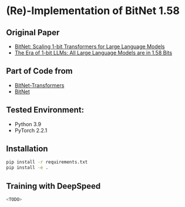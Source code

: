 # (Re)-Implementation of BitNet 1.58

## Original Paper
* [BitNet: Scaling 1-bit Transformers for Large Language Models](https://arxiv.org/abs/2310.11453)
* [The Era of 1-bit LLMs: All Large Language Models are in 1.58 Bits](https://arxiv.org/abs/2402.17764)

## Part of Code from
* [BitNet-Transformers](https://github.com/Beomi/BitNet-Transformers/)
* [BitNet](https://github.com/kyegomez/BitNet/)

## Tested Environment:
* Python 3.9
* PyTorch 2.2.1

## Installation
```bash
pip install -r requirements.txt
pip install -e .
```

## Training with DeepSpeed
```bash
<TODO>
```
